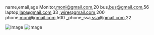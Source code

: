 name,email,age
Monitor,moni@gmail.com,20
bus,bus@gmail.com,56
laptop,lap@gmail.com,33
,wire@gmail.com,200
phone,moni@gmail.com,500
_phone_ssa,ssa@gmail.com,22

![Image](https://github.com/user-attachments/assets/c4438af4-8a5c-436d-998d-49971575e2c3)
![Image](https://github.com/user-attachments/assets/34b8f79f-af4e-4524-a239-a6de7fd4060d)
